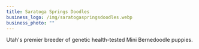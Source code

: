```yaml
---
title: Saratoga Springs Doodles
business_logo: /img/saratogaspringsdoodles.webp
business_photo: ""
---
```

Utah's premier breeder of genetic health-tested Mini Bernedoodle puppies.